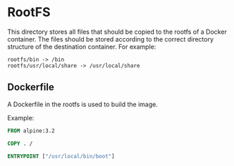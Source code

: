 # RootFS

This directory stores all files that should be copied to the rootfs of a Docker
container. The files should be stored according to the correct directory
structure of the destination container. For example:

```
rootfs/bin -> /bin
rootfs/usr/local/share -> /usr/local/share
```

## Dockerfile

A Dockerfile in the rootfs is used to build the image.

Example:

```Dockerfile
FROM alpine:3.2

COPY . /

ENTRYPOINT ["/usr/local/bin/boot"]
```
